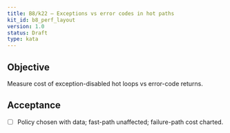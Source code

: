 ```yaml
---
title: B8/k22 — Exceptions vs error codes in hot paths
kit_id: b8_perf_layout
version: 1.0
status: Draft
type: kata
---
```

## Objective
Measure cost of exception-disabled hot loops vs error-code returns.
## Acceptance
- [ ] Policy chosen with data; fast-path unaffected; failure-path cost charted.
